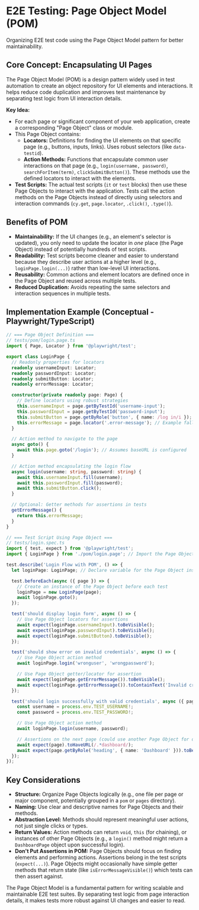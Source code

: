 # E2E Testing: Page Object Model (POM)

Organizing E2E test code using the Page Object Model pattern for better maintainability.

## Core Concept: Encapsulating UI Pages

The Page Object Model (POM) is a design pattern widely used in test automation to create an object repository for UI elements and interactions. It helps reduce code duplication and improves test maintenance by separating test logic from UI interaction details.

**Key Idea:**

*   For each page or significant component of your web application, create a corresponding "Page Object" class or module.
*   This Page Object contains:
    *   **Locators:** Definitions for finding the UI elements on that specific page (e.g., buttons, inputs, links). Uses robust selectors (like `data-testid`).
    *   **Action Methods:** Functions that encapsulate common user interactions on that page (e.g., `login(username, password)`, `searchForItem(term)`, `clickSubmitButton()`). These methods use the defined locators to interact with the elements.
*   **Test Scripts:** The actual test scripts (`it` or `test` blocks) then use these Page Objects to interact with the application. Tests call the action methods on the Page Objects instead of directly using selectors and interaction commands (`cy.get`, `page.locator`, `.click()`, `.type()`).

## Benefits of POM

*   **Maintainability:** If the UI changes (e.g., an element's selector is updated), you only need to update the locator in *one* place (the Page Object) instead of potentially hundreds of test scripts.
*   **Readability:** Test scripts become cleaner and easier to understand because they describe user actions at a higher level (e.g., `loginPage.login(...)`) rather than low-level UI interactions.
*   **Reusability:** Common actions and element locators are defined once in the Page Object and reused across multiple tests.
*   **Reduced Duplication:** Avoids repeating the same selectors and interaction sequences in multiple tests.

## Implementation Example (Conceptual - Playwright/TypeScript)

```typescript
// === Page Object Definition ===
// tests/pom/login.page.ts
import { Page, Locator } from '@playwright/test';

export class LoginPage {
  // Readonly properties for locators
  readonly usernameInput: Locator;
  readonly passwordInput: Locator;
  readonly submitButton: Locator;
  readonly errorMessage: Locator;

  constructor(private readonly page: Page) {
    // Define locators using robust strategies
    this.usernameInput = page.getByTestId('username-input');
    this.passwordInput = page.getByTestId('password-input');
    this.submitButton = page.getByRole('button', { name: /log in/i });
    this.errorMessage = page.locator('.error-message'); // Example fallback
  }

  // Action method to navigate to the page
  async goto() {
    await this.page.goto('/login'); // Assumes baseURL is configured
  }

  // Action method encapsulating the login flow
  async login(username: string, password: string) {
    await this.usernameInput.fill(username);
    await this.passwordInput.fill(password);
    await this.submitButton.click();
  }

  // Optional: Getter methods for assertions in tests
  getErrorMessage() {
    return this.errorMessage;
  }
}

// === Test Script Using Page Object ===
// tests/login.spec.ts
import { test, expect } from '@playwright/test';
import { LoginPage } from './pom/login.page'; // Import the Page Object

test.describe('Login Flow with POM', () => {
  let loginPage: LoginPage; // Declare variable for the Page Object instance

  test.beforeEach(async ({ page }) => {
    // Create an instance of the Page Object before each test
    loginPage = new LoginPage(page);
    await loginPage.goto();
  });

  test('should display login form', async () => {
    // Use Page Object locators for assertions
    await expect(loginPage.usernameInput).toBeVisible();
    await expect(loginPage.passwordInput).toBeVisible();
    await expect(loginPage.submitButton).toBeVisible();
  });

  test('should show error on invalid credentials', async () => {
    // Use Page Object action method
    await loginPage.login('wronguser', 'wrongpassword');

    // Use Page Object getter/locator for assertion
    await expect(loginPage.getErrorMessage()).toBeVisible();
    await expect(loginPage.getErrorMessage()).toContainText('Invalid credentials');
  });

  test('should login successfully with valid credentials', async ({ page }) => {
    const username = process.env.TEST_USERNAME!;
    const password = process.env.TEST_PASSWORD!;

    // Use Page Object action method
    await loginPage.login(username, password);

    // Assertions on the next page (could use another Page Object for dashboard)
    await expect(page).toHaveURL(/.*dashboard/);
    await expect(page.getByRole('heading', { name: 'Dashboard' })).toBeVisible();
  });
});
```

## Key Considerations

*   **Structure:** Organize Page Objects logically (e.g., one file per page or major component, potentially grouped in a `pom` or `pages` directory).
*   **Naming:** Use clear and descriptive names for Page Objects and their methods.
*   **Abstraction Level:** Methods should represent meaningful user actions, not just single clicks or types.
*   **Return Values:** Action methods can return `void`, `this` (for chaining), or instances of other Page Objects (e.g., a `login()` method might return a `DashboardPage` object upon successful login).
*   **Don't Put Assertions in POM:** Page Objects should focus on finding elements and performing actions. Assertions belong in the test scripts (`expect(...)`). Page Objects might occasionally have simple getter methods that return state (like `isErrorMessageVisible()`) which tests can then assert against.

The Page Object Model is a fundamental pattern for writing scalable and maintainable E2E test suites. By separating test logic from page interaction details, it makes tests more robust against UI changes and easier to read.